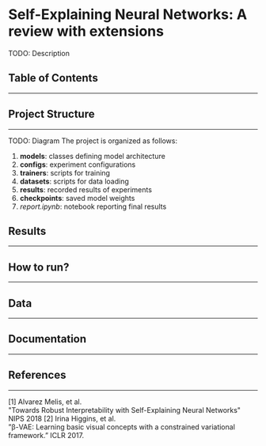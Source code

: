 # Self-Explaining Neural Networks: A review with extensions

TODO: Description

## Table of Contents
---

## Project Structure
---

TODO: Diagram
The project is organized as follows:
1. **models**: classes defining model architecture
2. **configs**: experiment configurations
3. **trainers**: scripts for training
4. **datasets**: scripts for data loading
5. **results**: recorded results of experiments
6. **checkpoints**: saved model weights
7. *report.ipynb*: notebook reporting final results


## Results
---


## How to run?
---

## Data
---

## Documentation
---

## References
---
[1] Alvarez Melis, et al.  
"Towards Robust Interpretability with Self-Explaining Neural Networks" NIPS 2018
[2] Irina Higgins, et al.  
”β-VAE: Learning basic visual concepts with a constrained variational framework.” ICLR 2017. 